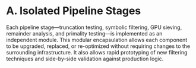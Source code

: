 # A. Isolated Pipeline Stages

Each pipeline stage—truncation testing, symbolic filtering, GPU sieving, remainder analysis, and primality testing—is implemented as an independent module. This modular encapsulation allows each component to be upgraded, replaced, or re-optimized without requiring changes to the surrounding infrastructure. It also allows rapid prototyping of new filtering techniques and side-by-side validation against production logic.

